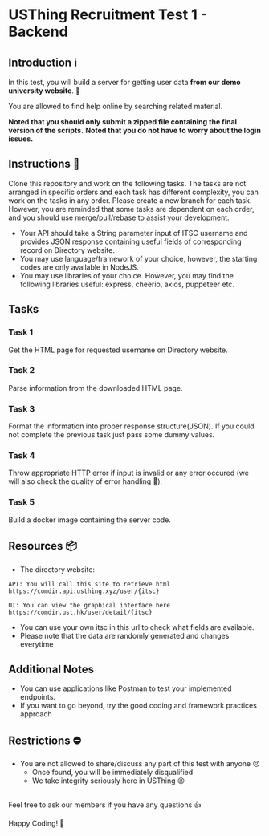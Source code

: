 # USThing Recruitment Test 1 - Backend

## Introduction :information_source: 
In this test, you will build a server for getting user data **from our demo university website**. :tada: 

You are allowed to find help online by searching related material. 

**Noted that you should only submit a zipped file containing the final version of the scripts.**
**Noted that you do not have to worry about the login issues.**

## Instructions :notebook: 
Clone this repository and work on the following tasks. The tasks are not arranged in specific orders and each task has different complexity, you can work on the tasks in any order.  Please create a new branch for each task. However, you are reminded that some tasks are dependent on each order, and you should use merge/pull/rebase to assist your development.

- Your API should take a String parameter input of ITSC username and provides JSON response containing useful fields of corresponding record on Directory website.
- You may use language/framework of your choice, however, the starting codes are only available in NodeJS.
- You may use libraries of your choice. However, you may find the following libraries useful: express, cheerio, axios, puppeteer etc.

## Tasks

### Task 1
Get the HTML page for requested username on Directory website.

### Task 2
Parse information from the downloaded HTML page.

### Task 3
Format the information into proper response structure(JSON). If you could not complete the previous task just pass some dummy values.

### Task 4
Throw appropriate HTTP error if input is invalid or any error occured (we will also check the quality of error handling 🙂).

### Task 5
Build a docker image containing the server code.

## Resources :package:
- The directory website:
```
API: You will call this site to retrieve html
https://comdir.api.usthing.xyz/user/{itsc}

UI: You can view the graphical interface here
https://comdir.ust.hk/user/detail/{itsc}
```
- You can use your own itsc in this url to check what fields are available.
- Please note that the data are randomly generated and changes everytime

## Additional Notes
- You can use applications like Postman to test your implemented endpoints.
- If you want to go beyond, try the good coding and framework practices approach

## Restrictions :no_entry: 
- You are not allowed to share/discuss any part of this test with anyone :angry:
    - Once found, you will be immediately disqualified
    - We take integrity seriously here in USThing :wink:

## 
Feel free to ask our members if you have any questions :+1: 

Happy Coding! :confetti_ball: 

